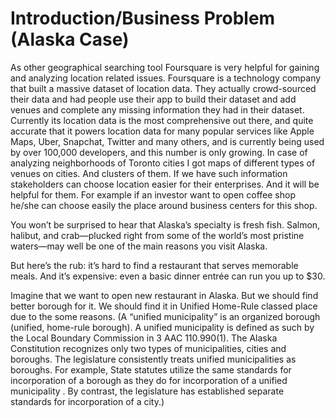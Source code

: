 # Introduction/Business Problem (Alaska Case)
As other geographical searching tool Foursquare is very helpful for gaining and analyzing location related issues. Foursquare is a technology company that built a massive dataset of location data. They actually crowd-sourced their data and had people use their app to build their dataset and add venues and complete any missing information they had in their dataset. Currently its location data is the most comprehensive out there, and quite accurate that it powers location data for many popular services like Apple Maps, Uber, Snapchat, Twitter and many others, and is currently being used by over 100,000 developers, and this number is only growing. In case of analyzing neighborhoods of Toronto cities I got maps of different types of venues on cities. And clusters of them. If we have such information stakeholders can choose location easier for their enterprises. And it will be helpful for them. For example if an investor want to open coffee shop he/she can choose easily the place around business centers for this shop.

You won’t be surprised to hear that Alaska’s specialty is fresh fish. Salmon, halibut, and crab—plucked right from some of the world’s most pristine waters—may well be one of the main reasons you visit Alaska.

But here’s the rub: it’s hard to find a restaurant that serves memorable meals. And it’s expensive: even a basic dinner entrée can run you up to $30.

Imagine that we want to open new restaurant in Alaska. But we should find better borough for it. We should find it in Unified Home-Rule classed place due to the some reasons. (A “unified municipality” is an organized borough (unified, home-rule borough). A unified municipality is defined as such by the Local Boundary Commission in 3 AAC 110.990(1). The Alaska Constitution recognizes only two types of municipalities, cities and boroughs. The legislature consistently treats unified municipalities as boroughs. For example, State statutes utilize the same standards for incorporation of a borough as they do for incorporation of a unified municipality . By contrast, the legislature has established separate standards for incorporation of a city.)
